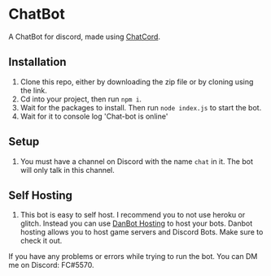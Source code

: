 # ChatBot
A ChatBot for discord, made using [ChatCord](https://www.npmjs.com/package/chatcord).

## Installation ##
1) Clone this repo, either by downloading the zip file or by cloning using the link.
2) Cd into your project, then run ```npm i```.
3) Wait for the packages to install. Then run ```node index.js``` to start the bot.
4) Wait for it to console log 'Chat-bot is online'

## Setup ##
1) You must have a channel on Discord with the name ```chat``` in it. The bot will only talk in this channel.

## Self Hosting ##
1) This bot is easy to self host. I recommend you to not use heroku or glitch. Instead you can use [DanBot Hosting](https://discord.gg/j5EnRwT) to host your bots. Danbot hosting allows you to host game servers and Discord Bots. Make sure to check it out.

<footer>
If you have any problems or errors while trying to run the bot. You can DM me on Discord: FC#5570.
</footer>

